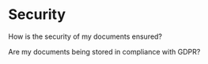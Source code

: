 # Security

How is the security of my documents ensured?

Are my documents being stored in compliance with GDPR?

